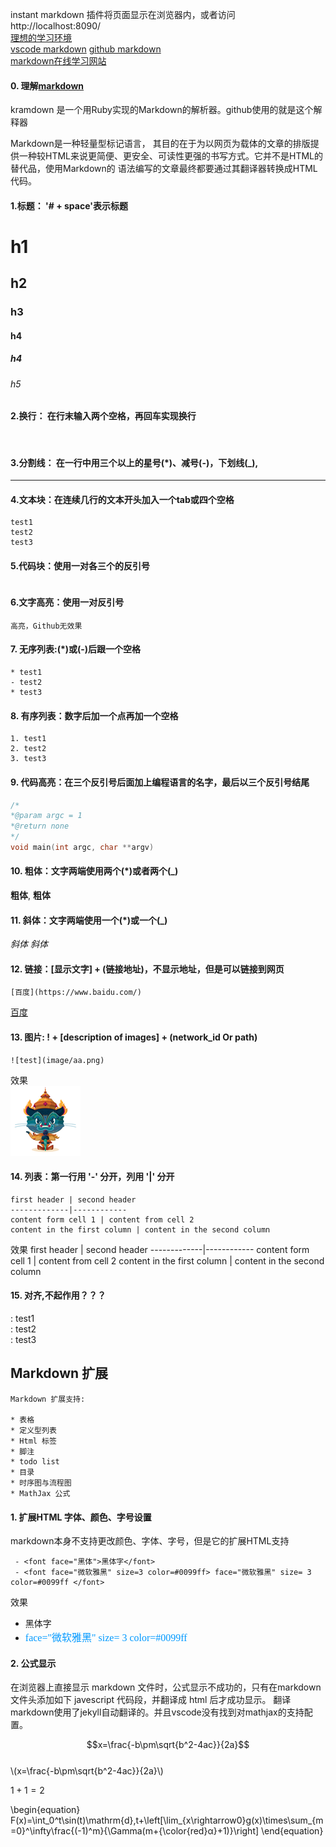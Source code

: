 instant markdown 插件将页面显示在浏览器内，或者访问   http://localhost:8090/      
[理想的学习环境]( http://www.yangzhiping.com/tech/writing-space.html)  
[vscode markdown](https://code.visualstudio.com/docs/languages/markdown)
[github markdown](https://guides.github.com/features/mastering-markdown/)   
[markdown在线学习网站](https://stackedit.io/editor)

#### 0. 理解[markdown](https://kramdown.gettalong.org/syntax.html)
kramdown 是一个用Ruby实现的Markdown的解析器。github使用的就是这个解释器

Markdown是一种轻量型标记语言， 其目的在于为以网页为载体的文章的排版提供一种较HTML来说更简便、更安全、可读性更强的书写方式。它并不是HTML的替代品，使用Markdown的 语法编写的文章最终都要通过其翻译器转换成HTML代码。

#### 1.标题： '# + space'表示标题  
# h1
## h2
### h3
#### h4
##### h4
###### h5
#### 2.换行： 在行末输入两个空格，再回车实现换行 
```
  
```  
#### 3.分割线： 在一行中用三个以上的星号(*)、减号(-)，下划线(_),

***
#### 4.文本块：在连续几行的文本开头加入一个tab或四个空格    
    test1
    test2
    test3
#### 5.代码块：使用一对各三个的反引号
```
```
#### 6.文字高亮：使用一对反引号

`高亮，Github无效果`

#### 7. 无序列表:(*)或(-)后跟一个空格
```
* test1  
- test2  
* test3  
```
#### 8. 有序列表：数字后加一个点再加一个空格
```
1. test1
2. test2
3. test3
```
#### 9. 代码高亮：在三个反引号后面加上编程语言的名字，最后以三个反引号结尾
```c++
/*
*@param argc = 1
*@return none
*/
void main(int argc, char **argv)
```
#### 10. 粗体：文字两端使用两个(*)或者两个(_)
__粗体__, **粗体**

#### 11. 斜体：文字两端使用一个(*)或一个(_) 
_斜体_ *斜体*

#### 12. 链接：[显示文字] + (链接地址)，不显示地址，但是可以链接到网页
```
[百度](https://www.baidu.com/) 
```
[百度](https://www.baidu.com/) 
#### 13. 图片: ! + [description of images] + (network_id Or path)
```
![test](image/aa.png)
```
效果  
![test](image/aa.png)
#### 14. 列表：第一行用 '-' 分开，列用 '|' 分开
```
first header | second header
-------------|------------
content form cell 1 | content from cell 2
content in the first column | content in the second column
```
效果
first header | second header
-------------|------------
content form cell 1 | content from cell 2
content in the first column | content in the second column
#### 15. 对齐,不起作用？？？
  :  test1  
  :  test2  
  :  test3

## Markdown 扩展
``` 
Markdown 扩展支持:
 
* 表格
* 定义型列表
* Html 标签
* 脚注
* todo list
* 目录
* 时序图与流程图
* MathJax 公式
```

#### 1.  扩展HTML 字体、颜色、字号设置
markdown本身不支持更改颜色、字体、字号，但是它的扩展HTML支持
```
 - <font face="黑体">黑体字</font>
 - <font face="微软雅黑" size=3 color=#0099ff> face="微软雅黑" size= 3 color=#0099ff </font>
```
效果
 - <font face="黑体">黑体字</font>
 - <font face="微软雅黑" size=3 color=#0099ff> face="微软雅黑" size= 3 color=#0099ff </font>

#### 2. 公式显示
在浏览器上直接显示 markdown 文件时，公式显示不成功的，只有在markdown文件头添加如下 javescript 代码段，并翻译成 html 后才成功显示。
翻译markdown使用了jekyll自动翻译的。并且vscode没有找到对mathjax的支持配置。
<script type="text/javascript" src="http://cdn.mathjax.org/mathjax/latest/MathJax.js?config=default"></script>
 
$$x=\frac{-b\pm\sqrt{b^2-4ac}}{2a}$$  
\\(x=\frac{-b\pm\sqrt{b^2-4ac}}{2a}\\)

$1+1=2$

\begin{equation}
F(x)=\int_0^t\sin(t)\mathrm{d}\,t+\left[\lim_{x\rightarrow0}g(x)\times\sum_{m=0}^\infty\frac{(-1)^m}{\Gamma(m+{\color{red}α}+1)}\right]
\end{equation}